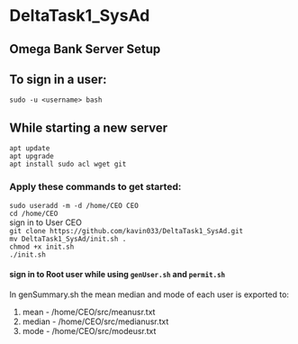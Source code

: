 # DeltaTask1_SysAd

## Omega Bank Server Setup

## To sign in a user:
``sudo -u <username> bash``

## While starting a new server
``apt update``  
``apt upgrade``     
``apt install sudo acl wget git``   

### Apply these commands to get started:

``sudo useradd -m -d /home/CEO CEO``  
``cd /home/CEO``    
sign in to User CEO   
``git clone https://github.com/kavin033/DeltaTask1_SysAd.git``  
``mv DeltaTask1_SysAd/init.sh .``  
``chmod +x init.sh``  
``./init.sh``   

#### sign in to Root user while using ``genUser.sh`` and ``permit.sh``  

In genSummary.sh the mean median and mode of each user is exported to:  
1. mean - /home/CEO/src/meanusr.txt  
2. median - /home/CEO/src/medianusr.txt
3. mode - /home/CEO/src/modeusr.txt
